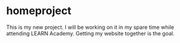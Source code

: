 # homeproject
This is my new project.
I will be working on it in my spare time while attending LEARN Academy.
Getting my website together is the goal.
